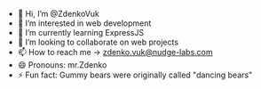 - 👋 Hi, I’m @ZdenkoVuk
- 👀 I’m interested in web development
- 🌱 I’m currently learning ExpressJS
- 💞️ I’m looking to collaborate on web projects
- 📫 How to reach me -> zdenko.vuk@nudge-labs.com
- 😄 Pronouns: mr.Zdenko
- ⚡ Fun fact: Gummy bears were originally called "dancing bears"

<!---
ZdenkoVuk/ZdenkoVuk is a ✨ special ✨ repository because its `README.md` (this file) appears on your GitHub profile.
You can click the Preview link to take a look at your changes.
--->
